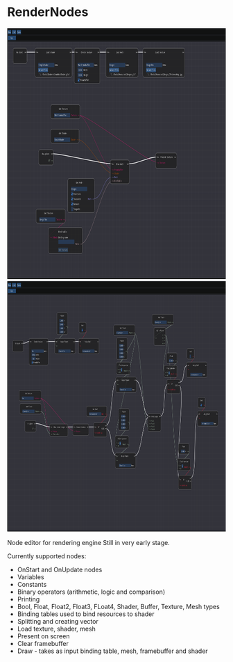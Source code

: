 # RenderNodes

<img src="Images/Image1.png" width="1024" height="578">
<img src="Images/Image2.png" width="1024" height="577">

Node editor for rendering engine
Still in very early stage.

Currently supported nodes:
- OnStart and OnUpdate nodes
- Variables
- Constants
- Binary operators (arithmetic, logic and comparison)
- Printing
- Bool, Float, Float2, Float3, FLoat4, Shader, Buffer, Texture, Mesh types
- Binding tables used to bind resources to shader
- Splitting and creating vector
- Load texture, shader, mesh
- Present on screen
- Clear framebuffer
- Draw - takes as input binding table, mesh, framebuffer and shader
